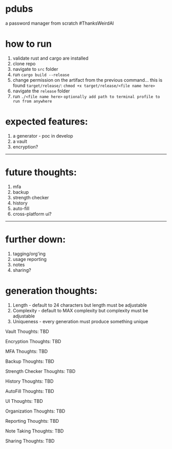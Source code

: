 # pdubs
a password manager from scratch #ThanksWeirdAl

# how to run
1. validate rust and cargo are installed
2. clone repo
3. navigate to `src` folder
4. run ```cargo build --release```
5. change permission on the artifact from the previous command... this is found `target/release/`: ``` chmod +x target/release/<file name here> ```
6. navigate the `release` folder
7. run ```./<file name here>```
`optionally add path to terminal profile to run from anywhere`

# expected features:
1. a generator - poc in develop
2. a vault
3. encryption?
-----
# future thoughts:
1. mfa
2. backup
3. strength checker
4. history
5. auto-fill
6. cross-platform ui?
-----
# further down:
1. tagging/org'ing
2. usage reporting
3. notes
4. sharing?

# generation thoughts:
1. Length - default to 24 characters but length must be adjustable
2. Complexity - default to MAX complexity but complexity must be adjustable
3. Uniqueness - every generation must produce something unique

Vault Thoughts: TBD

Encryption Thoughts: TBD

MFA Thoughts: TBD

Backup Thoughts: TBD

Strength Checker Thoughts: TBD

History Thoughts: TBD

AutoFill Thoughts: TBD

UI Thoughts: TBD

Organization Thoughts: TBD

Reporting Thoughts: TBD

Note Taking Thoughts: TBD

Sharing Thoughts: TBD

